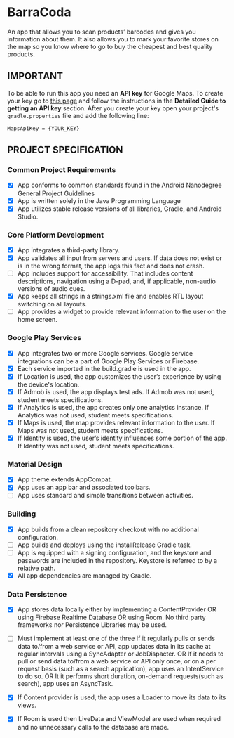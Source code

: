 # BarraCoda
An app that allows you to scan products’ barcodes and gives you information about them.
It also allows you to mark your favorite stores on the map so you know where to go to buy
the cheapest and best quality products.

## IMPORTANT
To be able to run this app you need an **API key** for Google Maps. To create your key go to
 [this page](https://developers.google.com/maps/documentation/embed/get-api-key#detailed-guide) 
 and follow the instructions in the **Detailed Guide to getting an API key** section. 
 After you create your key open your project's `gradle.properties` file and add the following line:

 `MapsApiKey = {YOUR_KEY}`

## PROJECT SPECIFICATION
### Common Project Requirements
 - [x] App conforms to common standards found in the Android Nanodegree General Project Guidelines
 - [x] App is written solely in the Java Programming Language
 - [x] App utilizes stable release versions of all libraries, Gradle, and Android Studio.

### Core Platform Development
 - [x] App integrates a third-party library.
 - [x] App validates all input from servers and users. If data does not exist or is in the wrong format,
  the app logs this fact and does not crash.
 - [ ] App includes support for accessibility. That includes content descriptions, navigation using a D-pad,
  and, if applicable, non-audio versions of audio cues.
 - [x] App keeps all strings in a strings.xml file and enables RTL layout switching on all layouts. 
 - [ ] App provides a widget to provide relevant information to the user on the home screen.
 
### Google Play Services
 - [x] App integrates two or more Google services. Google service integrations can be a part of 
 Google Play Services or Firebase.
 - [x] Each service imported in the build.gradle is used in the app.
 - [x] If Location is used, the app customizes the user’s experience by using the device's location.
 - [x] If Admob is used, the app displays test ads. If Admob was not used, student meets specifications.
 - [x] If Analytics is used, the app creates only one analytics instance. If Analytics was not used, 
 student meets specifications.
 - [x] If Maps is used, the map provides relevant information to the user. If Maps was not used, 
 student meets specifications.
 - [x] If Identity is used, the user’s identity influences some portion of the app. If Identity was 
 not used, student meets specifications.
 
### Material Design
 - [x] App theme extends AppCompat.
 - [x] App uses an app bar and associated toolbars.
 - [ ] App uses standard and simple transitions between activities.
 
### Building
 - [x] App builds from a clean repository checkout with no additional configuration.
 - [ ] App builds and deploys using the installRelease Gradle task.
 - [ ] App is equipped with a signing configuration, and the keystore and passwords are included in 
 the repository. Keystore is referred to by a relative path.
 - [x] All app dependencies are managed by Gradle.

### Data Persistence
 - [x] App stores data locally either by implementing a ContentProvider OR using Firebase Realtime 
 Database OR using Room. No third party frameworks nor Persistence Libraries may be used.
 - [ ] Must implement at least one of the three
       If it regularly pulls or sends data to/from a web service or API, app updates data in its 
       cache at regular intervals using a SyncAdapter or JobDispacter.
       OR
       If it needs to pull or send data to/from a web service or API only once, or on a per 
       request basis (such as a search application), app uses an IntentService to do so.
       OR
       It it performs short duration, on-demand requests(such as search), app uses an AsyncTask.
 - [x] If Content provider is used, the app uses a Loader to move its data to its views.
 - [x] If Room is used then LiveData and ViewModel are used when required and no unnecessary calls 
 to the database are made.
 
 
 
 
 
 
 
 
 
 
 
 
 
 
 
 